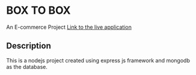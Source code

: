 # BOX TO BOX
An E-commerce Project
[Link to the live application](https://boxtobox.website/)
## Description

This is a nodejs project created using express js framework and mongodb as the database.
